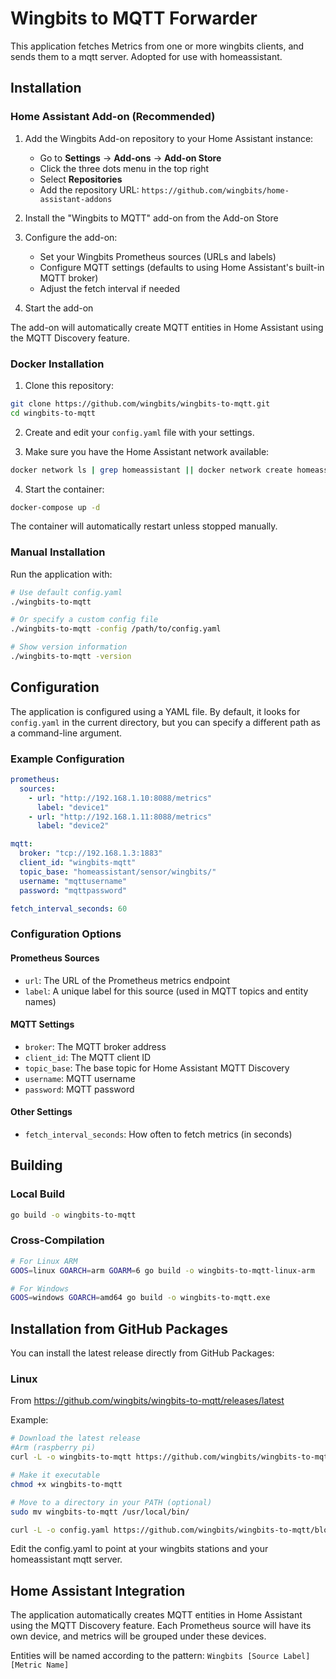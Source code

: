 # Wingbits to MQTT Forwarder

This application fetches Metrics from one or more wingbits clients, and sends them to a mqtt server. Adopted for use with homeassistant.

## Installation

### Home Assistant Add-on (Recommended)

1. Add the Wingbits Add-on repository to your Home Assistant instance:
   - Go to **Settings** → **Add-ons** → **Add-on Store**
   - Click the three dots menu in the top right
   - Select **Repositories**
   - Add the repository URL: `https://github.com/wingbits/home-assistant-addons`

2. Install the "Wingbits to MQTT" add-on from the Add-on Store

3. Configure the add-on:
   - Set your Wingbits Prometheus sources (URLs and labels)
   - Configure MQTT settings (defaults to using Home Assistant's built-in MQTT broker)
   - Adjust the fetch interval if needed

4. Start the add-on

The add-on will automatically create MQTT entities in Home Assistant using the MQTT Discovery feature.

### Docker Installation

1. Clone this repository:
```bash
git clone https://github.com/wingbits/wingbits-to-mqtt.git
cd wingbits-to-mqtt
```

2. Create and edit your `config.yaml` file with your settings.

3. Make sure you have the Home Assistant network available:
```bash
docker network ls | grep homeassistant || docker network create homeassistant
```

4. Start the container:
```bash
docker-compose up -d
```

The container will automatically restart unless stopped manually.

### Manual Installation

Run the application with:

```bash
# Use default config.yaml
./wingbits-to-mqtt

# Or specify a custom config file
./wingbits-to-mqtt -config /path/to/config.yaml

# Show version information
./wingbits-to-mqtt -version
```

## Configuration

The application is configured using a YAML file. By default, it looks for `config.yaml` in the current directory, but you can specify a different path as a command-line argument.

### Example Configuration

```yaml
prometheus:
  sources:
    - url: "http://192.168.1.10:8088/metrics"
      label: "device1"
    - url: "http://192.168.1.11:8088/metrics"
      label: "device2"

mqtt:
  broker: "tcp://192.168.1.3:1883"
  client_id: "wingbits-mqtt"
  topic_base: "homeassistant/sensor/wingbits/"
  username: "mqttusername"
  password: "mqttpassword"

fetch_interval_seconds: 60
```

### Configuration Options

#### Prometheus Sources
- `url`: The URL of the Prometheus metrics endpoint
- `label`: A unique label for this source (used in MQTT topics and entity names)

#### MQTT Settings
- `broker`: The MQTT broker address
- `client_id`: The MQTT client ID
- `topic_base`: The base topic for Home Assistant MQTT Discovery
- `username`: MQTT username
- `password`: MQTT password

#### Other Settings
- `fetch_interval_seconds`: How often to fetch metrics (in seconds)

## Building

### Local Build

```bash
go build -o wingbits-to-mqtt
```

### Cross-Compilation

```bash
# For Linux ARM
GOOS=linux GOARCH=arm GOARM=6 go build -o wingbits-to-mqtt-linux-arm

# For Windows
GOOS=windows GOARCH=amd64 go build -o wingbits-to-mqtt.exe
```

## Installation from GitHub Packages

You can install the latest release directly from GitHub Packages:

### Linux 
From https://github.com/wingbits/wingbits-to-mqtt/releases/latest

Example:
```bash
# Download the latest release
#Arm (raspberry pi)
curl -L -o wingbits-to-mqtt https://github.com/wingbits/wingbits-to-mqtt/releases/download/latest/wingbits-to-mqtt_Linux_arm.tar.gz

# Make it executable
chmod +x wingbits-to-mqtt

# Move to a directory in your PATH (optional)
sudo mv wingbits-to-mqtt /usr/local/bin/

curl -L -o config.yaml https://github.com/wingbits/wingbits-to-mqtt/blob/main/config.yaml
```
Edit the config.yaml to point at your wingbits stations and your homeassistant mqtt server.

## Home Assistant Integration

The application automatically creates MQTT entities in Home Assistant using the MQTT Discovery feature. Each Prometheus source will have its own device, and metrics will be grouped under these devices.

Entities will be named according to the pattern: `Wingbits [Source Label] [Metric Name]` 